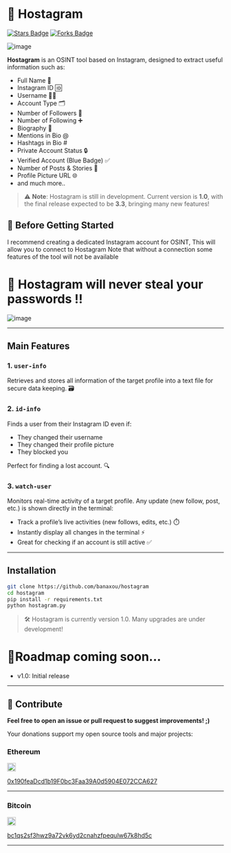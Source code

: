 # 🔴 Hostagram 

<a href="https://github.com/banaxou/hostagram/"><img src="https://img.shields.io/github/stars/banaxou/hostagram" alt="Stars Badge" /></a>
<a href="https://github.com/banaxou/hostagram/network/members"><img src="https://img.shields.io/github/forks/banaxou/hostagram" alt="Forks Badge" /></a>

![image](https://github.com/user-attachments/assets/72532e05-2bc1-43e0-9410-a049e7716660)

**Hostagram** is an OSINT tool based on Instagram, designed to extract useful information such as:

* Full Name 📛  
* Instagram ID 🆔  
* Username 🧑‍💻  
* Account Type 🗂️  
* Number of Followers 👥  
* Number of Following ➕  
* Biography 📝  
* Mentions in Bio @  
* Hashtags in Bio #  
* Private Account Status 🔒  
* Verified Account (Blue Badge) ✅  
* Number of Posts & Stories 📸  
* Profile Picture URL 🌐  
* and much more..

> ⚠️ **Note**: Hostagram is still in development. Current version is **1.0**, with the final release expected to be **3.3**, bringing many new features!

## 🚨 Before Getting Started
I recommend creating a dedicated Instagram account for OSINT, This will allow you to connect to Hostagram Note that without a connection some features of the tool will not be available

# 🌹 Hostagram will never steal your passwords !!



![image](https://github.com/user-attachments/assets/eba7ab50-87f8-46c1-8a79-3932a724e2c9)

---

## Main Features

### 1. `user-info`  
Retrieves and stores all information of the target profile into a text file for secure data keeping. 🗃️

### 2. `id-info`  
Finds a user from their Instagram ID even if:  
* They changed their username  
* They changed their profile picture  
* They blocked you  

Perfect for finding a lost account. 🔍

### 3. `watch-user`  
Monitors real-time activity of a target profile. Any update (new follow, post, etc.) is shown directly in the terminal:

* Track a profile’s live activities (new follows, edits, etc.) ⏱️  
* Instantly display all changes in the terminal ⚡  
* Great for checking if an account is still active ✅  

---

## Installation

```bash
git clone https://github.com/banaxou/hostagram
cd hostagram
pip install -r requirements.txt
python hostagram.py
```
> 🛠️ Hostagram is currently version 1.0. Many upgrades are under development!



 # 🚀Roadmap coming soon...

* v1.0: Initial release



---

## 🪷 Contribute

**Feel free to open an issue or pull request to suggest improvements! ;)**

Your donations support my open source tools and major projects:

### Ethereum  
<img src="https://upload.wikimedia.org/wikipedia/commons/0/05/Ethereum_logo_2014.svg" width="20">  

[0x190feaDcd1b19F0bc3Faa39A0d5904E072CCA627](https://etherscan.io/address/0x190feaDcd1b19F0bc3Faa39A0d5904E072CCA627)

---

### Bitcoin  

<img src="https://upload.wikimedia.org/wikipedia/commons/4/46/Bitcoin.svg" width="20"> 

[bc1qs2sf3hwz9a72vk6yd2cnahzfpequlw67k8hd5c](https://blockchair.com/bitcoin/address/bc1qs2sf3hwz9a72vk6yd2cnahzfpequlw67k8hd5c)

---
